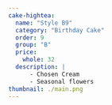 ```yaml
---
cake-hightea:
  name: "Style B9"
  category: "Birthday Cake"
  order: 9
  group: "B"
  price:
    whole: 32
  description: |
      - Chosen Cream
      - Seasonal flowers
thumbnail: ./main.png
---
```

